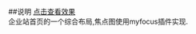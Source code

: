 ##说明
[点击查看效果](http://stephen-sun7.github.io/imooc_practice/index.html)    
企业站首页的一个综合布局,焦点图使用myfocus插件实现.